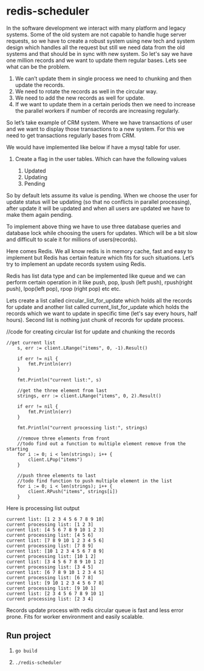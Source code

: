 # redis-scheduler

In the software development we interact with many platform and legacy systems. Some of the old system are not capable to handle huge server requests, so we have to create a robust system using new tech and system design which handles all the request but still we need data from the old systems and that should be in sync with new system. 
    So let's say we have one million records and we want to update them regular bases. Lets see what can be the problem.
1. We can’t update them in single process we need to chunking and then update the records.
2. We need to rotate the records as well in the circular way.
3. We need to add the new records as well for update.
4. If we want to update them in a certain periods then we need to increase the parallel workers if number of records are increasing regularly.


So let’s take example of CRM system. Where we have transactions of user and we want to display those transactions to a new system. For this we need to get transactions regularly bases from CRM. 

We would have implemented like below if have a mysql table for user.

1. Create a flag in the user tables. Which can have the following values 

      1. Updated
      2. Updating
      3. Pending
                
So  by default lets assume its value is pending. When we choose the user for update status will be updating (so that no conflicts in parallel processing), after update it will be updated and when all users are updated we have to make them again pending.

To implement above thing we have to use three database queries and database lock while choosing the users for updates. Which will be a bit slow and difficult to scale it for millions of users(records).

Here comes Redis. We all know redis is in memory cache, fast and easy to implement but Redis has certain feature which fits for such situations.  Let’s try to implement an update records system using Redis. 

Redis has list data type and can be implemented like queue and we can perform certain operation in it like push, pop, lpush (left push), rpush(right push), lpop(left pop), rpop (right pop) etc etc.

Lets create a list called circular_list_for_update which holds all the records for update and another list called current_list_for_update which holds the records which we want to update in specific time (let's say every hours, half hours). Second list is nothing just chunk of records for update process.

//code for creating circular list for update and chunking the records

```golang
//get current list
	s, err := client.LRange("items", 0, -1).Result()

	if err != nil {
		fmt.Println(err)
	}

	fmt.Println("current list:", s)

	//get the three element from last
	strings, err := client.LRange("items", 0, 2).Result()

	if err != nil {
		fmt.Println(err)
	}

	fmt.Println("current processing list:", strings)

	//remove three elements from front
	//todo find out a function to multiple element remove from the starting
	for i := 0; i < len(strings); i++ {
		client.LPop("items")
	}

	//push three elements to last
	//todo find function to push multiple element in the list
	for i := 0; i < len(strings); i++ {
		client.RPush("items", strings[i])
	}
```
Here is processing list output

```
current list: [1 2 3 4 5 6 7 8 9 10]
current processing list: [1 2 3]
current list: [4 5 6 7 8 9 10 1 2 3]
current processing list: [4 5 6]
current list: [7 8 9 10 1 2 3 4 5 6]
current processing list: [7 8 9]
current list: [10 1 2 3 4 5 6 7 8 9]
current processing list: [10 1 2]
current list: [3 4 5 6 7 8 9 10 1 2]
current processing list: [3 4 5]
current list: [6 7 8 9 10 1 2 3 4 5]
current processing list: [6 7 8]
current list: [9 10 1 2 3 4 5 6 7 8]
current processing list: [9 10 1]
current list: [2 3 4 5 6 7 8 9 10 1]
current processing list: [2 3 4]
```

Records update process with redis circular queue is fast and less error prone. Fits for worker environment and easily scalable.

## Run project

1. ```go build```

2. ```./redis-scheduler```